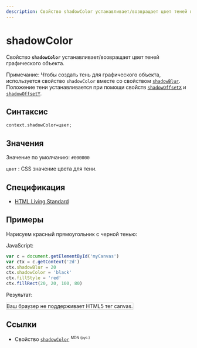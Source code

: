```yaml
---
description: Свойство shadowColor устанавливает/возвращает цвет теней графического объекта
---
```


# shadowColor

Свойство **`shadowColor`** устанавливает/возвращает цвет теней графического объекта.

Примечание: Чтобы создать тень для графического объекта, используется свойство `shadowColor` вместе со свойством [`shadowBlur`](shadowblur.md). Положение тени устанавливается при помощи свойств [`shadowOffsetX`](shadowoffsetx.md) и [`shadowOffsetY`](shadowoffsety.md).

## Синтаксис

```
context.shadowColor=цвет;
```

## Значения

Значение по умолчанию: `#000000`

`цвет`
: CSS значение цвета для тени.

## Спецификация

- [HTML Living Standard](https://html.spec.whatwg.org/multipage/canvas.html#dom-context-2d-shadowcolor)

## Примеры

Нарисуем красный прямоугольник с черной тенью:

JavaScript:

```js
var c = document.getElementById('myCanvas')
var ctx = c.getContext('2d')
ctx.shadowBlur = 20
ctx.shadowColor = 'black'
ctx.fillStyle = 'red'
ctx.fillRect(20, 20, 100, 80)
```

Результат:

<canvas id="myCanvas" width="300" height="150" style="border:1px solid #d3d3d3;background:#ffffff;">
Ваш браузер не поддерживает HTML5 тег canvas.
</canvas>
<script>
var c=document.getElementById("myCanvas");
var canvOK=1;
try {c.getContext("2d");}
catch (er) {canvOK=0;}
if (canvOK==1){
var ctx=c.getContext("2d");
ctx.shadowBlur=20;
ctx.shadowColor="black";
ctx.fillStyle="red";
ctx.fillRect(20,20,100,80);
}
</script>

## Ссылки

- Свойство [`shadowColor`](https://developer.mozilla.org/en-US/docs/Web/API/CanvasRenderingContext2D/shadowColor) <sup><small>MDN (рус.)</small></sup>

